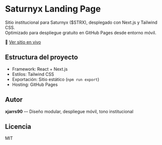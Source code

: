 # Saturnyx Landing Page

Sitio institucional para Saturnyx ($STRX), desplegado con Next.js y Tailwind CSS.  
Optimizado para despliegue gratuito en GitHub Pages desde entorno móvil.

🔗 [Ver sitio en vivo](https://satumaySTRIX.github.io/Landing-page)

## Estructura del proyecto
- Framework: React + Next.js
- Estilos: Tailwind CSS
- Exportación: Sitio estático (`npm run export`)
- Hosting: GitHub Pages

## Autor
**xjarrs90** — Diseño modular, despliegue móvil, tono institucional

## Licencia
MIT
